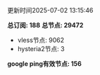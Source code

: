 更新时间2025-07-02 13:15:46

**总订阅: 188**
**总节点: 29472**
- vless节点: 9062
- hysteria2节点: 3

**google ping有效节点: 156**
